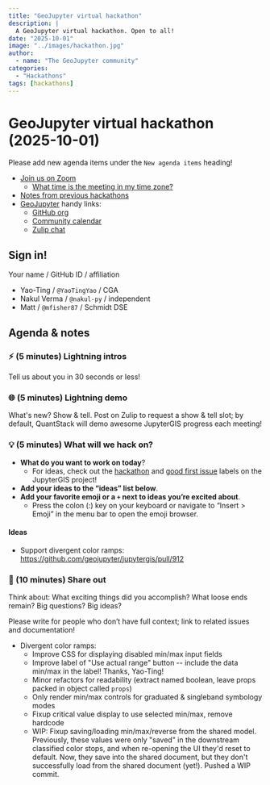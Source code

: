 ```yaml
---
title: "GeoJupyter virtual hackathon"
description: |
  A GeoJupyter virtual hackathon. Open to all!
date: "2025-10-01"
image: "../images/hackathon.jpg"
author:
  - name: "The GeoJupyter community"
categories:
  - "Hackathons"
tags: [hackathons]
---
```


# GeoJupyter virtual hackathon (2025-10-01)

Please add new agenda items under the `New agenda items` heading!

- [Join us on Zoom](https://berkeley.zoom.us/j/92451699568)
  - [What time is the meeting in my time zone?](https://dateful.com/convert/utc?t=2pm)
- [Notes from previous hackathons](https://compass.geojupyter.org/meeting-notes/)
- [GeoJupyter](https://geojupyter.org) handy links:
  - [GitHub org](https://github.com/geojupyter)
  - [Community calendar](https://geojupyter.org/calendar.html)
  - [Zulip chat](https://jupyter.zulipchat.com/#narrow/channel/471314-geojupyter)


## Sign in!

Your name / GitHub ID / affiliation

* Yao-Ting / `@YaoTingYao` / CGA
* Nakul Verma / `@nakul-py` / independent
* Matt / `@mfisher87` / Schmidt DSE


## Agenda & notes

### ⚡ (5 minutes) Lightning intros

Tell us about you in 30 seconds or less!


### 🌐 (5 minutes) Lightning demo

What's new? Show & tell.
Post on Zulip to request a show & tell slot;
by default, QuantStack will demo awesome JupyterGIS progress each meeting!


### 💡 (5 minutes) What will we hack on?

* **What do you want to work on today**?
  * For ideas, check out the [hackathon](https://github.com/geojupyter/jupytergis/labels/hackathon)
    and [good first issue](https://github.com/geojupyter/jupytergis/labels/good%20first%20issue)
    labels on the JupyterGIS project!
* **Add your ideas to the “ideas” list below**.
* **Add your favorite emoji or a `+` next to ideas you’re excited about**.
  * Press the colon (:) key on your keyboard or navigate to “Insert > Emoji” in the menu bar to open the emoji browser.


#### Ideas

* Support divergent color ramps: https://github.com/geojupyter/jupytergis/pull/912


### 💬 (10 minutes) Share out

Think about:
What exciting things did you accomplish?
What loose ends remain?
Big questions? Big ideas?

Please write for people who don’t have full context; link to related issues and documentation!

* Divergent color ramps:
    * Improve CSS for displaying disabled min/max input fields
    * Improve label of "Use actual range" button -- include the data min/max in the label! Thanks, Yao-Ting!
    * Minor refactors for readability (extract named boolean, leave props packed in object called `props`)
    * Only render min/max controls for graduated & singleband symbology modes
    * Fixup critical value display to use selected min/max, remove hardcode
    * WIP: Fixup saving/loading min/max/reverse from the shared model. Previously, these values were only "saved" in the downstream classified color stops, and when re-opening the UI they'd reset to default. Now, they save into the shared document, but they don't successfully load from the shared document (yet!). Pushed a WIP commit.
